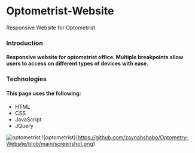 # Optometrist-Website
Responsive Website for Optometrist

### Introduction
#### Responsive website for optometrist office. Multiple breakpoints allow users to access on different types of devices with ease. 

### Technologies
#### This page uses the following:
- HTML
- CSS
- JavaScript
- JQuery

![optometrist](https://github.com/zaynahshabo/Optometry-Website/blob/main/Optometrist%20Website%20Design.gif)
![optometrist}(https://github.com/zaynahshabo/Optometry-Website/blob/main/screenshot.png)
